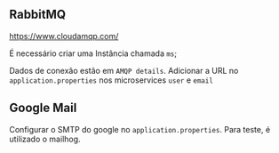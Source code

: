 
## RabbitMQ
https://www.cloudamqp.com/

É necessário criar uma Instância chamada `ms`;

Dados de conexão estão em `AMQP details`. Adicionar a URL no `application.properties` nos microservices `user` e `email`

## Google Mail
Configurar o SMTP do google no `application.properties`. Para teste, é utilizado o mailhog.